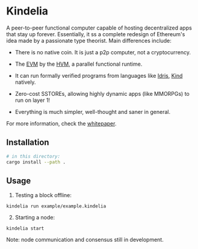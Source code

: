 Kindelia
========

A peer-to-peer functional computer capable of hosting decentralized apps that stay up forever. Essentially, it ss a complete redesign of Ethereum's idea made by a passionate type theorist. Main differences include:

- There is no native coin. It is just a p2p computer, not a cryptocurrency.

- The [EVM](https://ethereum.org/en/developers/docs/evm/) by the [HVM](https://github.com/kindelia/hvm), a parallel functional runtime.

- It can run formally verified programs from languages like [Idris](https://github.com/idris-lang/Idris2), [Kind](https://github.com/kindelia/kind) natively.

- Zero-cost SSTOREs, allowing highly dynamic apps (like MMORPGs) to run on layer 1!

- Everything is much simpler, well-thought and saner in general.

For more information, check the [whitepaper](WHITEPAPER.md).

Installation
------------

```bash
# in this directory:
cargo install --path .
```

Usage
-----

1. Testing a block offline:

```
kindelia run example/example.kindelia
```

2. Starting a node:

```
kindelia start
```

Note: node communication and consensus still in development.
